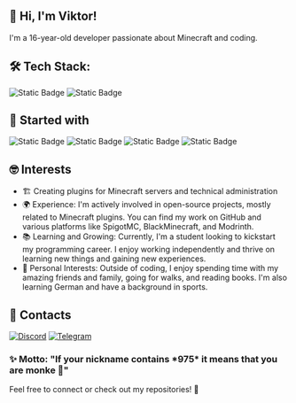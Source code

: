 ## 👋 Hi, I'm Viktor!
I'm a 16-year-old developer passionate about Minecraft and coding.

## 🛠️ Tech Stack:
![Static Badge](https://img.shields.io/badge/Java-5382A1?style=for-the-badge&logo=openjdk&logoColor=darkred)
 ![Static Badge](https://img.shields.io/badge/Kotlin-7F52FF?style=for-the-badge&logo=kotlin&logoColor=FF7139)

## 🚀 Started with
![Static Badge](https://img.shields.io/badge/cplusplus-00599C?style=for-the-badge&logo=cplusplus&logoColor=white) ![Static Badge](https://img.shields.io/badge/html5-E34F26?style=for-the-badge&logo=html5&logoColor=white) ![Static Badge](https://img.shields.io/badge/JavaScript-F7DF1E?style=for-the-badge&logo=javascript&logoColor=%23323330) ![Static Badge](https://img.shields.io/badge/SQL-003B6F?style=for-the-badge&logo=sqlite&logoColor=white)

## 🤓 Interests
  - 🏗️ Creating plugins for Minecraft servers and technical administration
  - 🌍 Experience: I'm actively involved in open-source projects, mostly related to Minecraft plugins. You can find my work on GitHub and various platforms like SpigotMC, BlackMinecraft, and Modrinth.
  - 📚 Learning and Growing: Currently, I'm a student looking to kickstart my programming career. I enjoy working independently and thrive on learning new things and gaining new experiences.
  - 🎯 Personal Interests: Outside of coding, I enjoy spending time with my amazing friends and family, going for walks, and reading books. I'm also learning German and have a background in sports.

## 👾 Contacts 
[![Discord](https://img.shields.io/badge/Discord-%235865F2.svg?style=for-the-badge&logo=discord&logoColor=white)](https://discord.com/users/1131939338486300783) [![Telegram](https://img.shields.io/badge/Telegram-2CA5E0?style=for-the-badge&logo=telegram&logoColor=white)](https://t.me/noslowdwn)

### ✨ Motto: "If your nickname contains \*975\* it means that you are monke 🐒"

Feel free to connect or check out my repositories! 🌟
